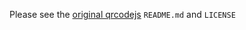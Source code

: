 Please see the [original qrcodejs](https://github.com/davidshimjs/qrcodejs) `README.md` and `LICENSE`
